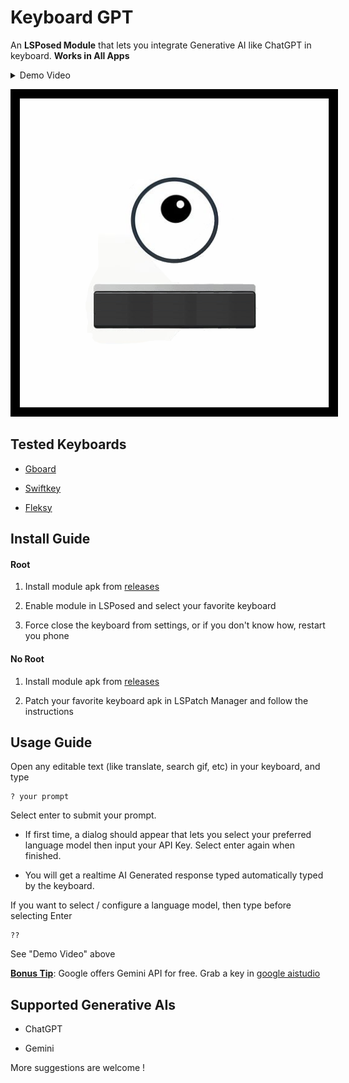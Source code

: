 # Keyboard GPT

An **LSPosed Module** that lets you integrate Generative AI like ChatGPT in keyboard. **Works in All Apps**

<details>
  <summary>Demo Video</summary>

https://github.com/user-attachments/assets/d00d362d-078f-4d8f-8b17-1544fb62cb37

</details>

<p align="center">
  <img src="demo/icon_border.png" alt="Icon" style="border: 10px solid black;"/>
</p>

## Tested Keyboards

- [Gboard](https://play.google.com/store/apps/details?id=com.google.android.inputmethod.latin)

- [Swiftkey](https://play.google.com/store/apps/details?id=com.touchtype.swiftkey)

- [Fleksy](https://play.google.com/store/apps/details?id=com.syntellia.fleksy.keyboard)

## Install Guide

#### Root

1. Install module apk from [releases](https://github.com/Mino260806/KeyboardGPT/releases/)

2. Enable module in LSPosed and select your favorite keyboard

3. Force close the keyboard from settings, or if you don't know how, restart you phone

#### No Root

1. Install module apk from [releases](https://github.com/Mino260806/KeyboardGPT/releases/)

2. Patch your favorite keyboard apk in LSPatch Manager and follow the instructions

## Usage Guide

Open any editable text (like translate, search gif, etc) in your keyboard, and type

```
? your prompt
```

Select enter to submit your prompt.

- If first time, a dialog should appear that lets you select your preferred language model then input your API Key. Select enter again when finished.

- You will get a realtime AI Generated response typed automatically typed by the keyboard.

If you want to select / configure a language model, then type before selecting Enter

```
??
```

See "Demo Video" above

**<u>Bonus Tip</u>**: Google offers Gemini API for free. Grab a key in [google aistudio](https://aistudio.google.com/app/apikey)

## Supported Generative AIs

- ChatGPT

- Gemini

More suggestions are welcome !

